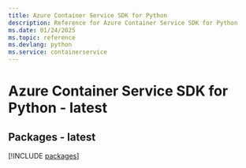 ```yaml
---
title: Azure Container Service SDK for Python
description: Reference for Azure Container Service SDK for Python
ms.date: 01/24/2025
ms.topic: reference
ms.devlang: python
ms.service: containerservice
---
```

# Azure Container Service SDK for Python - latest
## Packages - latest
[!INCLUDE [packages](container-service-index.md)]